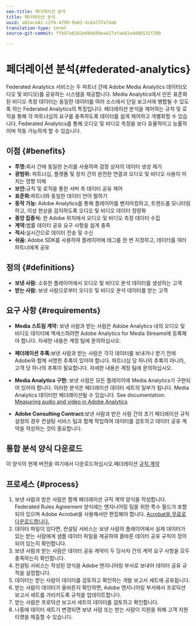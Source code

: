 ```yaml
---
seo-title: 페더레이션 분석
title: 페더레이션 분석
uuid: a82ace81-c2f6-4799-9a62-4c6a737a7dab
translation-type: tm+mt
source-git-commit: ffb97a0162e0bb609ea427afab81e4d8b532f20b

---
```



# 페더레이션 분석{#federated-analytics}

Federated Analytics 서비스는 두 파트너 간에 Adobe Media Analytics 데이터(오디오 및 비디오)를 공유하는 시스템을 제공합니다.
Media Analytics에서 만든 표준화된 비디오 측정 데이터는 동일한 데이터를 여러 소스에서 단일 보고서에 병합될 수 있도록 하는 Federated Analytics의 특징입니다.
페더레이션 분석을 제어하는 규칙 및 로직을 통해 각 파트너십의 요구를 충족하도록 데이터를 쉽게 제어하고 개별화할 수 있습니다.
Federated Analytics를 통해 오디오 및 비디오 측정을 보다 효율적이고 능률적이며 작동 가능하게 할 수 있습니다.

## 이점 {#benefits}

* **투명:**&#x200B;회사 간에 동일한 논리를 사용하여 검정 상자의 데이터 생성 제거
* **광범위:** 파트너십, 플랫폼 및 장치 간의 완전한 연결과 오디오 및 비디오 사용이 미치는 영향 이해
* **보안:**&#x200B;규칙 및 로직을 통한 서버 측 데이터 공유 제어
* **표준화:**&#x200B;파트너와 동일한 데이터 언어 말하기
* **동작 가능:** Adobe Analytics를 통해 플레이어를 벤치마킹하고, 트렌드를 모니터링하고, 이상 현상을 감지하도록 오디오 및 비디오 데이터 정량화
* **중앙 집중식:** 한 Adobe 위치에서 오디오 및 비디오 측정 데이터 수집
* **계약:**&#x200B;법률 데이터 공유 요구 사항을 쉽게 충족
* **적시:**&#x200B;실시간으로 데이터 전송 및 수신
* **쉬움:** Adobe SDK를 사용하여 플레이어에 태그를 한 번 지정하고, 데이터를 여러 파트너에게 공유

## 정의 {#definitions}

* **보낸 사람:** 소유한 플레이어에서 오디오 및 비디오 분석 데이터를 생성하는 고객
* **받는 사람:** 보낸 사람으로부터 오디오 및 비디오 분석 데이터를 받는 고객

## 요구 사항 {#requirements}

* **Media 스트림 계약:** 보낸 사람과 받는 사람은 Adobe Analytics 내의 오디오 및 비디오 데이터에 액세스하려면 Adobe Analytics for Media Streams에 등록해야 합니다. 자세한 내용은 계정 팀에 문의하십시오.
* **페더레이션 추록:**&#x200B;보낸 사람과 받는 사람은 각각 데이터를 보내거나 받기 전에 Adobe와 함께 서명한 추록이 있어야 합니다. 파트너십 당 하나의 추록이 아니라, 고객 당 하나의 추록이 필요합니다. 자세한 내용은 계정 팀에 문의하십시오.
* **Media Analytics 구현:** 보낸 사람은 모든 플레이어에 Media Analytics가 구현되어 있어야 합니다. 이러한 분석은 페더레이션 데이터 세트의 일부가 됩니다. Media Analytics 데이터만 페더레이션될 수 있습니다. See documentation: [Measuring audio and video in Adobe Analytics](/help/media-overview.md)

* **Adobe Consulting Contract:**&#x200B;보낸 사람과 받은 사람 간의 초기 페더레이션 규칙 설정의 경우 컨설팅 서비스 팀과 함께 작업하여 데이터를 검토하고 데이터 공유 계약을 작성하는 것이 중요합니다.

## 통합 분석 양식 다운로드

이 양식의 현재 버전을 여기에서 다운로드하십시오.페더레이션 [규칙 계약](https://github.com/AdobeDocs/media-analytics.en/blob/master/help/federated-analytics-form.pdf)

## 프로세스 {#process}

1. 보낸 사람과 받은 사람은 함께 페더레이션 규칙 계약 양식을 작성합니다. Federated Rules Agreement 양식에는 엔지니어링 팀을 위한 특수 필드가 포함되어 있으며 Adobe Acrobat을 사용해서만 편집해야 합니다. [Acrobat을 무료로 다운로드합니다.](https://get.adobe.com/reader/)
1. 데이터 파일이 있다면, 컨설팅 서비스는 보낸 사람의 플레이어에서 실제 데이터가 있는 받는 사람에게 샘플 데이터 파일을 제공하여 올바른 데이터 공유 규칙이 정의되어 있는지 확인합니다.
1. 보낸 사람과 받는 사람은 데이터 공유 계약이 두 당사자 간의 계약 요구 사항을 모두 충족하는지 확인합니다.
1. 컨설팅 서비스는 작성된 양식을 Adobe 엔지니어링 부서로 보내어 데이터 공유 규칙을 설정합니다.
1. 데이터는 받는 사람이 데이터를 검토하고 확인하는 개발 보고서 세트에 공유됩니다.
1. 받는 사람이 데이터가 올바른지 확인하면, Adobe 엔지니어링 부서에서 프로덕션 보고서 세트를 가리키도록 규칙을 업데이트합니다.
1. 받는 사람은 프로덕션 보고서 세트의 데이터를 검토하고 확인합니다.
1. 나중에 데이터 세트기 변경되면 보낸 사람 또는 받는 사람이 지원을 위해 고객 지원 티켓을 제출할 수 있습니다.

